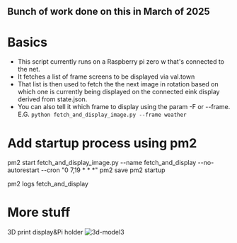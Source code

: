 
## Bunch of work done on this in March of 2025


# Basics

- This script currently runs on a Raspberry pi zero w that's connected to the net.
- It fetches a list of frame screens to be displayed via val.town
- That list is then used to fetch the the next image in rotation based on which one is currently
being displayed on the connected eink display derived from state.json.
- You can also tell it which frame to display using the param -F or --frame.
E.G. `python fetch_and_display_image.py --frame weather`


# Add startup process using pm2

pm2 start fetch_and_display_image.py --name fetch_and_display --no-autorestart --cron "0 7,19 * * *"
pm2 save
pm2 startup


pm2 logs fetch_and_display


# More stuff

3D print display&Pi holder 
![3d-model3](https://user-images.githubusercontent.com/85778625/137439738-7db5fb23-6876-4182-80c1-22562b4bd683.JPG)



